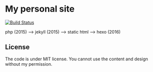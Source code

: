 # My personal site
[![Build Status](https://travis-ci.org/ierhyna/irinasokolovskaja.com.svg?branch=master)](https://travis-ci.org/ierhyna/irinasokolovskaja.com)

php (2015) --> jekyll (2015) --> static html --> hexo (2016)

## License
The code is under MIT license.
You cannot use the content and design without my permission.

